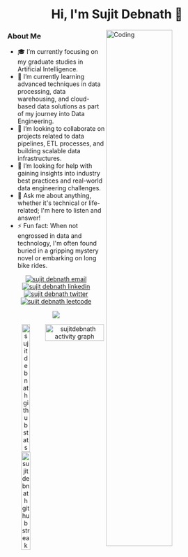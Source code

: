<h1 align="center">Hi, I'm Sujit Debnath 👋</h1>
<img align="right" alt="Coding" src="https://cdn.dribbble.com/users/1162077/screenshots/3848914/programmer.gif" width="55%"/>

<h3 align="left">About Me</h3>
<ul>
  <li>🎓 I’m currently focusing on my graduate studies in Artificial Intelligence.</li>
  <li>🌱 I’m currently learning advanced techniques in data processing, data warehousing, and cloud-based data solutions as part of my journey into Data Engineering.</li>
  <li>👥 I’m looking to collaborate on projects related to data pipelines, ETL processes, and building scalable data infrastructures.</li>
  <li>🤝 I’m looking for help with gaining insights into industry best practices and real-world data engineering challenges.</li>
  <li>💬 Ask me about anything, whether it's technical or life-related; I'm here to listen and answer!</li>
  <li>⚡ Fun fact: When not engrossed in data and technology, I'm often found buried in a gripping mystery novel or embarking on long bike rides.</li>
</ul>

<p align="center">
  <a href="mailto:sujit.debnath.bd@gmail.com" target="blank"><img align="center" src="https://img.shields.io/badge/Gmail-D14836?style=for-the-badge&logo=gmail&logoColor=white" alt="sujit debnath email"/></a>
  <a href="https://www.linkedin.com/in/sujit-debnath" target="blank"><img align="center" src="https://img.shields.io/badge/LinkedIn-0077B5?style=for-the-badge&logo=linkedin&logoColor=white&link=https://www.linkedin.com/in/sujit-debnath" alt="sujit debnath linkedin"/></a>
  <a href="https://twitter.com/SujitDeb007" target="blank"><img align="center" src="https://img.shields.io/badge/Twitter-1DA1F2?style=for-the-badge&logo=twitter&logoColor=white&link=https://twitter.com/SujitDeb007" alt="sujit debnath twitter"/></a>
  <a href="https://www.leetcode.com/sujit-debnath" target="blank"><img align="center" src="https://img.shields.io/badge/dynamic/json?style=for-the-badge&labelColor=black&color=%23ffa116&label=Solved&query=solvedOverTotal&url=https%3A%2F%2Fleetcode-badge.vercel.app%2Fapi%2Fusers%2Fsujit-debnath&logo=leetcode&logoColor=yellow" alt="sujit debnath leetcode"/></a>
</p>

<p align="center"><img src="https://profile-counter.glitch.me/sujitdebnath/count.svg" /></p>

<div align="center" style="display: flex; justify-content: space-between; align-items: flex-start;">
  <div style="flex: 1;">
    <img class="img" src="https://github-readme-stats.vercel.app/api?username=sujitdebnath&show_icons=true&locale=en" alt="sujitdebnath github stats" width="47%" />
    <img class="img" src="https://github-readme-streak-stats.herokuapp.com/?user=sujitdebnath" alt="sujitdebnath github streak" width="50%" />
  </div>
  <img src="https://github-readme-activity-graph.vercel.app/graph?username=sujitdebnath&theme=github-compact&bg_color=FFFFFF&color=27374D&title_color=27374D&line=1D5D9B&point=0A6EBD&area=true&area_color=068FFF" alt="sujitdebnath activity graph" style="width: 98%; height: auto;">
</div>

<!-- <img align="left" src="https://github-readme-stats.vercel.app/api/top-langs?username=sujitdebnath&show_icons=true&locale=en&layout=donut" alt="sujitdebnath" /> -->
